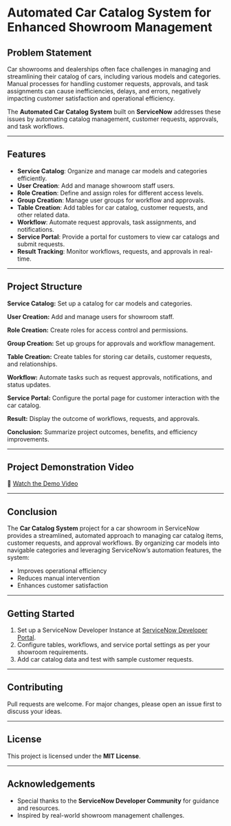 # Automated Car Catalog System for Enhanced Showroom Management

## Problem Statement
Car showrooms and dealerships often face challenges in managing and streamlining their catalog of cars, including various models and categories. Manual processes for handling customer requests, approvals, and task assignments can cause inefficiencies, delays, and errors, negatively impacting customer satisfaction and operational efficiency.

The **Automated Car Catalog System** built on **ServiceNow** addresses these issues by automating catalog management, customer requests, approvals, and task workflows.

---

## Features
- **Service Catalog**: Organize and manage car models and categories efficiently.
- **User Creation**: Add and manage showroom staff users.
- **Role Creation**: Define and assign roles for different access levels.
- **Group Creation**: Manage user groups for workflow and approvals.
- **Table Creation**: Add tables for car catalog, customer requests, and other related data.
- **Workflow**: Automate request approvals, task assignments, and notifications.
- **Service Portal**: Provide a portal for customers to view car catalogs and submit requests.
- **Result Tracking**: Monitor workflows, requests, and approvals in real-time.

---

## Project Structure

**Service Catalog:** Set up a catalog for car models and categories.

**User Creation:** Add and manage users for showroom staff.

**Role Creation:** Create roles for access control and permissions.

**Group Creation:** Set up groups for approvals and workflow management.

**Table Creation:** Create tables for storing car details, customer requests, and relationships.

**Workflow:** Automate tasks such as request approvals, notifications, and status updates.

**Service Portal:** Configure the portal page for customer interaction with the car catalog.

**Result:** Display the outcome of workflows, requests, and approvals.

**Conclusion:** Summarize project outcomes, benefits, and efficiency improvements.

---

## Project Demonstration Video
🎥 [Watch the Demo Video](https://drive.google.com/file/d/1MU8tBLWapfUkNRgkNxxxBdCfrQ7w1oq0/view?usp=sharing)

---

## Conclusion
The **Car Catalog System** project for a car showroom in ServiceNow provides a streamlined, automated approach to managing car catalog items, customer requests, and approval workflows. By organizing car models into navigable categories and leveraging ServiceNow’s automation features, the system:

- Improves operational efficiency  
- Reduces manual intervention  
- Enhances customer satisfaction  

---

## Getting Started
1. Set up a ServiceNow Developer Instance at [ServiceNow Developer Portal](https://developer.servicenow.com/).
2. Configure tables, workflows, and service portal settings as per your showroom requirements.
3. Add car catalog data and test with sample customer requests.

---

## Contributing
Pull requests are welcome. For major changes, please open an issue first to discuss your ideas.

---

## License
This project is licensed under the **MIT License**.

---

## Acknowledgements
- Special thanks to the **ServiceNow Developer Community** for guidance and resources.  
- Inspired by real-world showroom management challenges.
